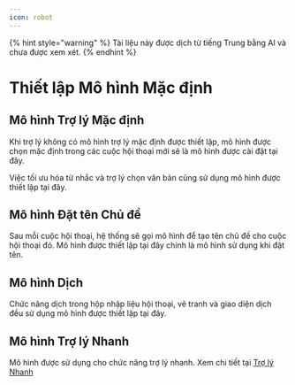 ```yaml
---
icon: robot
---
```


{% hint style="warning" %}
Tài liệu này được dịch từ tiếng Trung bằng AI và chưa được xem xét.
{% endhint %}

# Thiết lập Mô hình Mặc định

## Mô hình Trợ lý Mặc định
Khi trợ lý không có mô hình trợ lý mặc định được thiết lập, mô hình được chọn mặc định trong các cuộc hội thoại mới sẽ là mô hình được cài đặt tại đây.

Việc tối ưu hóa từ nhắc và trợ lý chọn văn bản cũng sử dụng mô hình được thiết lập tại đây.

## Mô hình Đặt tên Chủ đề
Sau mỗi cuộc hội thoại, hệ thống sẽ gọi mô hình để tạo tên chủ đề cho cuộc hội thoại đó. Mô hình được thiết lập tại đây chính là mô hình sử dụng khi đặt tên.

## Mô hình Dịch
Chức năng dịch trong hộp nhập liệu hội thoại, vẽ tranh và giao diện dịch đều sử dụng mô hình được thiết lập tại đây.

## Mô hình Trợ lý Nhanh
Mô hình được sử dụng cho chức năng trợ lý nhanh. Xem chi tiết tại [Trợ lý Nhanh](../kuai-jie-zhu-shou.md)